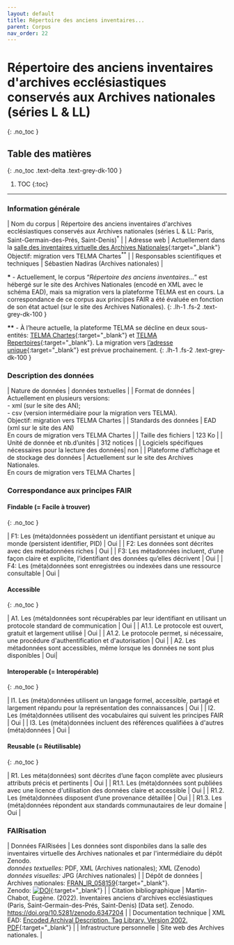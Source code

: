 ```yaml
---
layout: default
title: Répertoire des anciens inventaires...
parent: Corpus
nav_order: 22
---
```


# Répertoire des anciens inventaires d'archives ecclésiastiques conservés aux Archives nationales (séries L & LL)
{: .no_toc }

## Table des matières
{: .no_toc .text-delta .text-grey-dk-100 }

1. TOC
{:toc}

---

### Information générale

| <span class="corpus-table-header-left">Nom du corpus</span>                           | Répertoire des anciens inventaires d'archives ecclésiastiques conservés aux Archives nationales (séries L & LL: Paris, Saint-Germain-des-Prés, Saint-Denis)<sup>\*</sup> |
| <span class="corpus-table-header-left">Adresse web</span>                             | Actuellement dans la [salle des inventaires virtuelle des Archives Nationales](https://www.siv.archives-nationales.culture.gouv.fr/siv/rechercheconsultation/consultation/ir/consultationIR.action?formCaller=GENERALISTE&irId=FRAN_IR_058159){:target="_blank"} <br/> Objectif: migration vers TELMA Chartes<sup>\*\*</sup> |
| <span class="corpus-table-header-left">Responsables scientifiques et techniques</span> | Sébastien Nadiras (Archives nationales) |

__\*__ - Actuellement, le corpus “_Répertoire des anciens inventaires…_” est hébergé sur le site des Archives Nationales (encodé en XML avec le schéma EAD), mais sa migration vers la plateforme TELMA est en cours. La correspondance de ce corpus aux principes FAIR a été évaluée en fonction de son état actuel (sur le site des Archives Nationales). 
{: .lh-1 .fs-2 .text-grey-dk-100 }

__\*\*__ - À l’heure actuelle, la plateforme TELMA se décline en deux sous-entités: [TELMA Chartes](http://telma-chartes.irht.cnrs.fr/){:target="_blank"} et [TELMA Repertoires](https://telma-repertoires.irht.cnrs.fr){:target="_blank"}. La migration vers [l’adresse unique](http://telma.irht.cnrs.fr){:target="_blank"} est prévue prochainement.
{: .lh-1 .fs-2 .text-grey-dk-100 }

### Description des données

| <span class="corpus-table-header-left">Nature de données</span>                                            | données textuelles |
| <span class="corpus-table-header-left">Format de données</span>                                            | Actuellement en plusieurs versions: <br/>  - xml (sur le site des AN); <br/>  - csv (version intermédiaire pour la migration vers TELMA). <br/> Objectif: migration vers TELMA Chartes |
| <span class="corpus-table-header-left">Standards des données</span>                                        | EAD (xml sur le site des AN) <br/> En cours de migration vers TELMA Chartes |
| <span class="corpus-table-header-left">Taille des fichiers</span>                                          | 123 Ko |
| <span class="corpus-table-header-left">Unité de donnée et nb.d’unités</span>                               | 312 notices |
| <span class="corpus-table-header-left">Logiciels spécifiques nécessaires pour la lecture des données</span>| non |
| <span class="corpus-table-header-left">Plateforme d’affichage et de stockage des données</span>            | Actuellement sur le site des Archives Nationales. <br/> En cours de migration vers TELMA Chartes |

### Correspondance aux principes FAIR

#### Findable (= Facile à trouver)
{: .no_toc }

| F1: Les (méta)données possèdent un identifiant persistant et unique au monde (persistent identifier, PID)	  | <span class="overview-table-yes">Oui</span> |
| F2: Les données sont décrites avec des métadonnées riches													  | <span class="overview-table-yes">Oui</span> |
| F3: Les métadonnées incluent, d’une façon claire et explicite, l’identifiant des données qu’elles décrivent | <span class="overview-table-yes">Oui</span> |
| F4: Les (méta)données sont enregistrées ou indexées dans une ressource consultable						  | <span class="overview-table-yes">Oui</span> |

#### Accessible
{: .no_toc }

| A1. Les (méta)données sont récupérables par leur identifiant en utilisant un protocole standard de communication | <span class="overview-table-yes">Oui</span> |
| A1.1. Le protocole est ouvert, gratuit et largement utilisé													   | <span class="overview-table-yes">Oui</span> |
| A1.2. Le protocole permet, si nécessaire, une procédure d'authentification et d'autorisation					   | <span class="overview-table-yes">Oui</span> |
| A2. Les métadonnées sont accessibles, même lorsque les données ne sont plus disponibles						   | <span class="overview-table-yes">Oui</span>|

#### Interoperable (= Interopérable)
{: .no_toc }

| I1. Les (méta)données utilisent un langage formel, accessible, partagé et largement répandu pour la représentation des connaissances | <span class="overview-table-yes">Oui</span> |
| I2. Les (méta)données utilisent des vocabulaires qui suivent les principes FAIR 													   | <span class="overview-table-yes">Oui</span> |
| I3. Les (méta)données incluent des références qualifiées à d'autres (méta)données 												   | <span class="overview-table-yes">Oui</span> |

#### Reusable (= Réutilisable)
{: .no_toc }

| R1. Les méta(données) sont décrites d’une façon complète avec plusieurs attributs précis et pertinents	| <span class="overview-table-yes">Oui</span> |
| R1.1. Les (méta)données sont publiées avec une licence d'utilisation des données claire et accessible 	| <span class="overview-table-yes">Oui</span> |
| R1.2. Les (méta)données disposent d’une provenance détaillée												| <span class="overview-table-yes">Oui</span> |
| R1.3. Les (méta)données répondent aux standards communautaires de leur domaine							| <span class="overview-table-yes">Oui</span> |

### FAIRisation

| <span class="corpus-table-header-left">Données FAIRisées</span>        	 | Les données sont disponbiles dans la salle des inventaires virtuelle des Archives nationales et par l'intermédiaire du dépôt Zenodo. <span style="display: block; padding-bottom: 10px;"/>  _données textuelles:_ PDF, XML (Archives nationales); XML (Zenodo) <br/> _données visuelles:_ JPG (Archives nationales)  |
| <span class="corpus-table-header-left">Dépôt de données</span>          	 | Archives nationales: [FRAN_IR_058159](https://www.siv.archives-nationales.culture.gouv.fr/siv/rechercheconsultation/consultation/ir/consultationIR.action?formCaller=GENERALISTE&irId=FRAN_IR_058159){:target="_blank"}. <span style="display: block; padding-bottom: 10px;"/> Zenodo: [![DOI](https://zenodo.org/badge/DOI/10.5281/zenodo.6347204.svg)](https://doi.org/10.5281/zenodo.6347204){:target="_blank"}  |
| <span class="corpus-table-header-left">Citation bibliographique</span>   	 | Martin-Chabot, Eugène. (2022). Inventaires anciens d'archives ecclésiastiques (Paris, Saint-Germain-des-Prés, Saint-Denis) [Data set]. Zenodo. https://doi.org/10.5281/zenodo.6347204 |
| <span class="corpus-table-header-left">Documentation technique</span>   	 | XML EAD: [Encoded Archival Description. Tag Library. Version 2002. PDF](https://www2.archivists.org/sites/all/files/EAD2002TL_5-03-V2.pdf){:target="_blank"} |
| <span class="corpus-table-header-left">Infrastructure personnelle</span>   | Site web des Archives nationales. |
